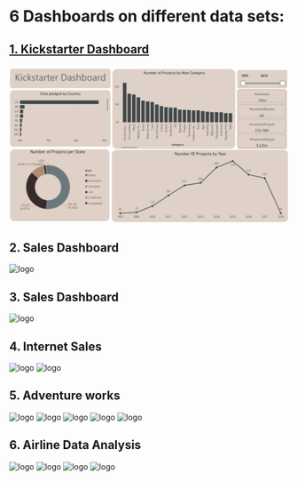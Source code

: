 # 6 Dashboards on different data sets:

## [1. Kickstarter Dashboard](https://github.com/sohilamohey/PowerBI_Tasks/tree/main/1.%20Kickstarter%20Dashboard)
![logo](https://github.com/sohilamohey/PowerBI_Tasks/blob/main/1.%20Kickstarter%20Dashboard/Kickstarter.png)


## 2. Sales Dashboard
![logo]()

## 3. Sales Dashboard
![logo]()

## 4. Internet Sales
![logo]()
![logo]()

## 5. Adventure works
![logo]()
![logo]()
![logo]()
![logo]()
![logo]()


## 6. Airline Data Analysis
![logo]()
![logo]()
![logo]()
![logo]()
